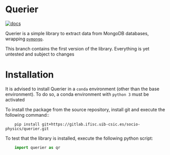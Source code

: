 # Querier

[![docs](https://gitlab.ifisc.uib-csic.es/socio-physics/querier/badges/master/pipeline.svg?job=pages&key_text=docs&key_width=50)](http://socio-physics.pages.ifisc.uib-csic.es/querier)

Querier is a simple library to extract data from MongoDB databases, wrapping [`pymongo`](pymongo.readthedocs.io/).

This branch contains the first version of the library. Everything is yet untested and subject to changes


# Installation


It is advised to install Querier in a `conda` environment (other than the base environment).
To do so, a conda environment with `python 3` must be activated

To install the package from the source repository, install git and execute the
following command::

```
    pip install git+https://gitlab.ifisc.uib-csic.es/socio-physics/querier.git
```

To test that the library is installed, execute the following python script:

```python
    import querier as qr
```
